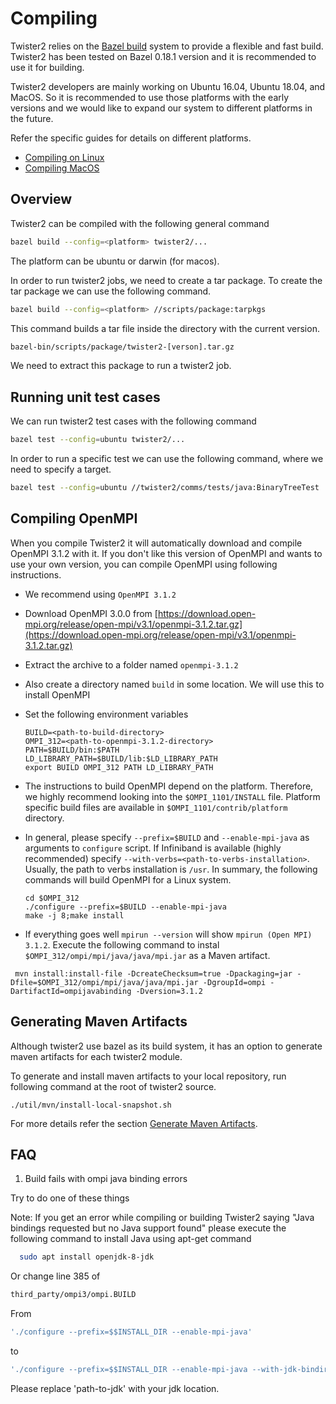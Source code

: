 # Compiling

Twister2 relies on the [Bazel build](https://bazel.build/) system to provide a flexible and fast build. Twister2 has been tested on Bazel 0.18.1 version and it is recommended to use it for building.

Twister2 developers are mainly working on Ubuntu 16.04, Ubuntu 18.04, and MacOS. So it is recommended to use those platforms with the early versions and we would like to expand our system to different platforms in the future.

Refer the specific guides for details on different platforms.

* [Compiling on Linux](linux.md)
* [Compiling MacOS](macos.md)

## Overview

Twister2 can be compiled with the following general command

```bash
bazel build --config=<platform> twister2/...
```

The platform can be ubuntu or darwin (for macos).

In order to run twister2 jobs, we need to create a tar package. To create the tar package we can use
the following command.

```bash
bazel build --config=<platform> //scripts/package:tarpkgs
```

This command builds a tar file inside the directory with the current version.

```bash
bazel-bin/scripts/package/twister2-[verson].tar.gz
```

We need to extract this package to run a twister2 job.

## Running unit test cases

We can run twister2 test cases with the following command

```bash
bazel test --config=ubuntu twister2/...
```

In order to run a specific test we can use the following command, where we need to specify a target.

```bash
bazel test --config=ubuntu //twister2/comms/tests/java:BinaryTreeTest
```

## Compiling OpenMPI

When you compile Twister2 it will automatically download and compile OpenMPI 3.1.2 with it. If you don't like this version of OpenMPI and wants to use your own version, you can compile OpenMPI using following instructions.

* We recommend using `OpenMPI 3.1.2`
* Download OpenMPI 3.0.0 from [https://download.open-mpi.org/release/open-mpi/v3.1/openmpi-3.1.2.tar.gz](https://download.open-mpi.org/release/open-mpi/v3.1/openmpi-3.1.2.tar.gz)
* Extract the archive to a folder named `openmpi-3.1.2`
* Also create a directory named `build` in some location. We will use this to install OpenMPI
* Set the following environment variables

  ```text
  BUILD=<path-to-build-directory>
  OMPI_312=<path-to-openmpi-3.1.2-directory>
  PATH=$BUILD/bin:$PATH
  LD_LIBRARY_PATH=$BUILD/lib:$LD_LIBRARY_PATH
  export BUILD OMPI_312 PATH LD_LIBRARY_PATH
  ```

* The instructions to build OpenMPI depend on the platform. Therefore, we highly recommend looking into the `$OMPI_1101/INSTALL` file. Platform specific build files are available in `$OMPI_1101/contrib/platform` directory.
* In general, please specify `--prefix=$BUILD` and `--enable-mpi-java` as arguments to `configure` script. If Infiniband is available \(highly recommended\) specify `--with-verbs=<path-to-verbs-installation>`. Usually, the path to verbs installation is `/usr`. In summary, the following commands will build OpenMPI for a Linux system.

  ```text
  cd $OMPI_312
  ./configure --prefix=$BUILD --enable-mpi-java
  make -j 8;make install
  ```

* If everything goes well `mpirun --version` will show `mpirun (Open MPI) 3.1.2`. Execute the following command to instal `$OMPI_312/ompi/mpi/java/java/mpi.jar` as a Maven artifact.

 ```text
  mvn install:install-file -DcreateChecksum=true -Dpackaging=jar -Dfile=$OMPI_312/ompi/mpi/java/java/mpi.jar -DgroupId=ompi -DartifactId=ompijavabinding -Dversion=3.1.2
 ```
## Generating Maven Artifacts

Although twister2 use bazel as its build system, it has an option to generate maven artifacts for each twister2 module.

To generate and install maven artifacts to your local repository, run following command at the root of twister2 source.

```./util/mvn/install-local-snapshot.sh```

For more details refer the section [Generate Maven Artifacts](generate-maven.md).

## FAQ

1. Build fails with ompi java binding errors

Try to do one of these things

Note: If you get an error while compiling or building Twister2 saying "Java bindings requested but no Java support found" please execute the following command to install Java using apt-get command

```bash
  sudo apt install openjdk-8-jdk
```

Or change line 385 of

```bash
third_party/ompi3/ompi.BUILD
```

From

```bash
'./configure --prefix=$$INSTALL_DIR --enable-mpi-java'
```

to

```bash
'./configure --prefix=$$INSTALL_DIR --enable-mpi-java --with-jdk-bindir=<path-to-jdk>/bin --with-jdk-headers=<path-to-jdk>/include',
```

Please replace 'path-to-jdk' with your jdk location.

